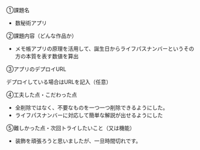 ①課題名

* 数秘術アプリ
  
②課題内容（どんな作品か）

* メモ帳アプリの原理を活用して、誕生日からライフパスナンバーというその方の本質を表す数値を算出
  
③アプリのデプロイURL

デプロイしている場合はURLを記入（任意）

④工夫した点・こだわった点

* 全削除ではなく、不要なものを一つ一つ削除できるようにした。
* ライフパスナンバーに対応して簡単な解説が出せるようにした
  
⑤難しかった点・次回トライしたいこと（又は機能）

* 装飾を頑張ろうと思いましたが、一旦時間切れです。
  
